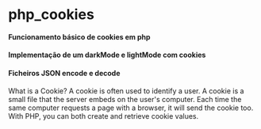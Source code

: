 # php_cookies

#### Funcionamento básico de cookies em php
#### Implementação de um darkMode e lightMode com cookies
#### Ficheiros JSON encode e decode

What is a Cookie?
A cookie is often used to identify a user. A cookie is a small file that the server embeds on the user's computer. Each time the same computer requests a page with a browser, it will send the cookie too. With PHP, you can both create and retrieve cookie values.
 
